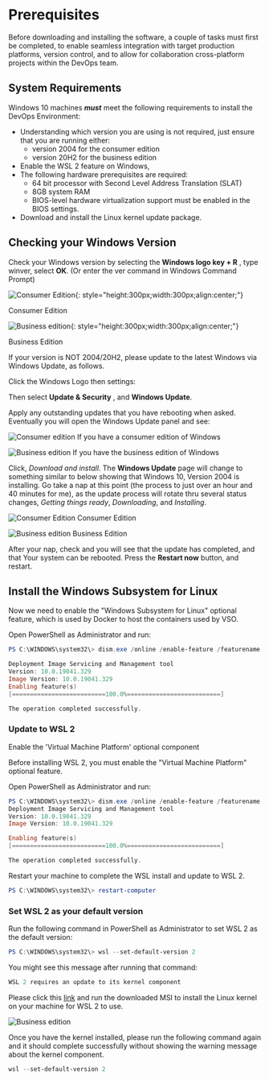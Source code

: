 # Prerequisites

Before downloading and installing the software, a couple of tasks must first be completed, to enable seamless integration with target production platforms, version control, and to allow for collaboration cross-platform projects within the DevOps team.

## System Requirements

Windows 10 machines _**must**_ meet the following requirements to install the DevOps Environment:

- Understanding which version you are using is not required, just ensure that you are running either:
  - version 2004 for the consumer edition
  - version 20H2 for the business edition
- Enable the WSL 2 feature on Windows,
- The following hardware prerequisites are required:
  - 64 bit processor with Second Level Address Translation (SLAT)
  - 8GB system RAM
  - BIOS-level hardware virtualization support must be enabled in the BIOS settings.
- Download and install the Linux kernel update package.

## Checking your Windows Version

Check your Windows version by selecting the  **Windows logo key + R** , type winver, select  **OK**. (Or enter the ver command in Windows Command Prompt)

![Consumer Edition](img/consumer.png){: style="height:300px;width:300px;align:center;"}

Consumer Edition

![Business edition](img/business.png){: style="height:300px;width:300px;align:center;"}

Business Edition

If your version is NOT 2004/20H2, please update to the latest Windows via Windows Update, as follows.

Click the Windows Logo then settings:

Then select **Update &amp; Security** , and **Windows Update**.

Apply any outstanding updates that you have rebooting when asked. Eventually you will open the Windows Update panel and see:

![Consumer edition](img/consumer-updating.png)
If you have a consumer edition of Windows

![Business edition](img/business-updating.png)
If you have the business edition of Windows

Click, _Download and install_. The **Windows Update** page will change to something similar to below showing that Windows 10, Version 2004 is installing. Go take a nap at this point (the process to just over an hour and 40 minutes for me), as the update process will rotate thru several status changes, _Getting things ready_, _Downloading_, and _Installing_.

![Consumer Edition](img/consumer-update-before.png)
Consumer Edition

![Business edition](img/business-update-before.png)
Business Edition

After your nap, check and you will see that the update has completed, and that Your system can be rebooted. Press the  **Restart now**  button, and restart.

## Install the Windows Subsystem for Linux

Now we need to enable the &quot;Windows Subsystem for Linux&quot; optional feature, which is used by Docker to host the containers used by VSO.

Open PowerShell as Administrator and run:

```powershell
PS C:\WINDOWS\system32\> dism.exe /online /enable-feature /featurename:Microsoft-Windows-Subsystem-Linux /all /norestart

Deployment Image Servicing and Management tool
Version: 10.0.19041.329
Image Version: 10.0.19041.329
Enabling feature(s)
[==========================100.0%==========================]

The operation completed successfully.
```

### Update to WSL 2

Enable the 'Virtual Machine Platform' optional component

Before installing WSL 2, you must enable the &quot;Virtual Machine Platform&quot; optional feature.

Open PowerShell as Administrator and run:

```powershell
PS C:\WINDOWS\system32\> dism.exe /online /enable-feature /featurename:VirtualMachinePlatform /all /norestart
Deployment Image Servicing and Management tool
Version: 10.0.19041.329
Image Version: 10.0.19041.329

Enabling feature(s)
[==========================100.0%==========================]

The operation completed successfully.
```

Restart your machine to complete the WSL install and update to WSL 2.

```powershell
PS C:\WINDOWS\system32\> restart-computer
```

### Set WSL 2 as your default version

Run the following command in PowerShell as Administrator to set WSL 2 as the default version:

```powershell
PS C:\WINDOWS\system32\> wsl --set-default-version 2
```

You might see this message after running that command:

```powershell
WSL 2 requires an update to its kernel component
```

Please click this [link](https://wslstorestorage.blob.core.windows.net/wslblob/wsl_update_x64.msi) and run the downloaded MSI to install the Linux kernel on your machine for WSL 2 to use.

![Business edition](img/kernel.png)

Once you have the kernel installed, please run the following command again and it should complete successfully without showing the warning message about the kernel component.

```powershell
wsl --set-default-version 2
```
